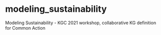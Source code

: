 # modeling_sustainability
Modeling Sustainability - KGC 2021 workshop, collaborative KG definition for Common Action
